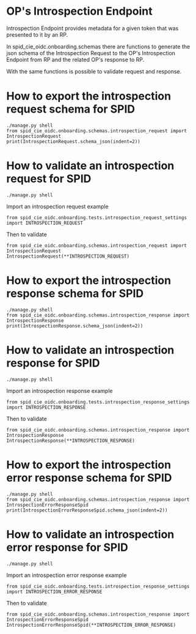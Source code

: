 # OP's Introspection Endpoint
Introspection Endpoint provides metadata for a given token that was presented to it by an RP.

In spid_cie_oidc.onboarding.schemas there are functions to generate the json schema of the Introspection Request to the OP's Introspection Endpoint from RP and the related OP's response to RP.

With the same functions is possible to validate request and response.


# How to export the introspection request schema for SPID

````
./manage.py shell
from spid_cie_oidc.onboarding.schemas.introspection_request import IntrospectionRequest
print(IntrospectionRequest.schema_json(indent=2))
````

# How to validate an introspection request for SPID

````
./manage.py shell
````
Import an introspection request example
````
from spid_cie_oidc.onboarding.tests.introspection_request_settings import INTROSPECTION_REQUEST
````
Then to validate
````
from spid_cie_oidc.onboarding.schemas.introspection_request import IntrospectionRequest
IntrospectionRequest(**INTROSPECTION_REQUEST)
````

# How to export the introspection response schema for SPID

````
./manage.py shell
from spid_cie_oidc.onboarding.schemas.introspection_response import IntrospectionResponse
print(IntrospectionResponse.schema_json(indent=2))
````

# How to validate an introspection response for SPID

````
./manage.py shell
````
Import an introspection response example
````
from spid_cie_oidc.onboarding.tests.introspection_response_settings import INTROSPECTION_RESPONSE
````
Then to validate
````
from spid_cie_oidc.onboarding.schemas.introspection_response import IntrospectionResponse
IntrospectionResponse(**INTROSPECTION_RESPONSE)
````

# How to export the introspection error response schema for SPID

````
./manage.py shell
from spid_cie_oidc.onboarding.schemas.introspection_response import IntrospectionErrorResponseSpid
print(IntrospectionErrorResponseSpid.schema_json(indent=2))
````

# How to validate an introspection error response for SPID

````
./manage.py shell
````
Import an introspection error response example
````
from spid_cie_oidc.onboarding.tests.introspection_response_settings import INTROSPECTION_ERROR_RESPONSE
````
Then to validate
````
from spid_cie_oidc.onboarding.schemas.introspection_response import IntrospectionErrorResponseSpid
IntrospectionErrorResponseSpid(**INTROSPECTION_ERROR_RESPONSE)
````